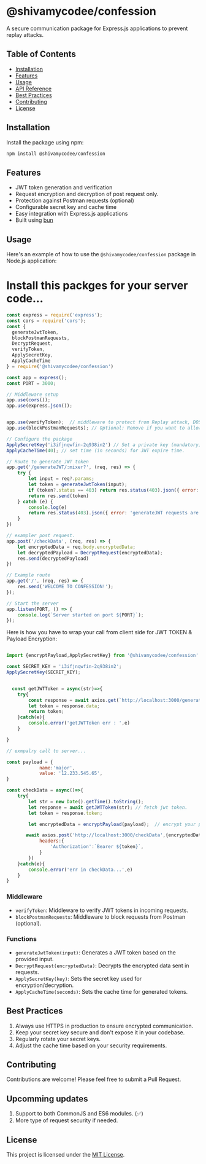 # @shivamycodee/confession

A secure communication package for Express.js applications to prevent replay attacks.

## Table of Contents

- [Installation](#installation)
- [Features](#features)
- [Usage](#usage)
- [API Reference](#api-reference)
- [Best Practices](#best-practices)
- [Contributing](#contributing)
- [License](#license)

## Installation

Install the package using npm:

```bash
npm install @shivamycodee/confession
```

## Features

- JWT token generation and verification
- Request encryption and decryption of post request only.
- Protection against Postman requests (optional)
- Configurable secret key and cache time
- Easy integration with Express.js applications
- Built using [bun](https://bun.sh/)

## Usage

Here's an example of how to use the `@shivamycodee/confession` package in Node.js application:

# Install this packges for your server code...

```javascript
const express = require('express');
const cors = require('cors');
const { 
  generateJwtToken,
  blockPostmanRequests,
  DecryptRequest,
  verifyToken,
  ApplySecretKey,
  ApplyCacheTime
} = require('@shivamycodee/confession')

const app = express();
const PORT = 3000;

// Middleware setup
app.use(cors());
app.use(express.json()); 


app.use(verifyToken);  // middleware to protect from Replay attack, DOS and DDOS attack.
app.use(blockPostmanRequests); // Optional: Remove if you want to allow Postman requests

// Configure the package
ApplySecretKey('i3ifjnqwfin-2q938in2') // Set a private key (mandatory)
ApplyCacheTime(40); // set time (in seconds) for JWT expire time.

// Route to generate JWT token
app.get('/generateJWT/:mixer?', (req, res) => {
    try {
        let input = req?.params;
        let token = generateJwtToken(input);
        if (token?.status == 403) return res.status(403).json({ error: token.message });
        return res.send(token)
    } catch (e) {
        console.log(e)
        return res.status(403).json({ error: 'generateJWT requests are not allowed' });
    }
})

// exampler post request.
app.post('/checkData', (req, res) => {
    let encryptedData = req.body.encryptedData;
    let decryptedPayload = DecryptRequest(encryptedData);
    res.send(decryptedPayload)
})

// Example route
app.get('/', (req, res) => {
    res.send('WELCOME TO CONFESSION!');
});

// Start the server
app.listen(PORT, () => {
    console.log(`Server started on port ${PORT}`);
});
```


Here is how you have to wrap your call from client side for JWT TOKEN & Payload Encryption:

```javascript

import {encryptPayload,ApplySecretKey} from '@shivamycodee/confession'

const SECRET_KEY = 'i3ifjnqwfin-2q938in2';
ApplySecretKey(SECRET_KEY);


  const getJWTToken = async(str)=>{
    try{
        const response = await axios.get(`http://localhost:3000/generateJWT/${str}`);
        let token = response.data;
        return token;
    }catch(e){
        console.error('getJWTToken err : ',e)
    }

}

// exmpalry call to server...

const payload = {
            name:'major',
            value: '12.233.545.65',
}

const checkData = async()=>{
    try{
        let str = new Date().getTime().toString();
        let response = await getJWTToken(str); // fetch jwt token.
        let token = response.token;

        let encryptedData = encryptPayload(payload);  // encrypt your payload.

       await axios.post('http://localhost:3000/checkData',{encryptedData},{
            headers:{
                'Authorization':`Bearer ${token}`,
            }
        })
    }catch(e){
        console.error('err in checkData...',e)
    }
}


```
### Middleware

- `verifyToken`: Middleware to verify JWT tokens in incoming requests.
- `blockPostmanRequests`: Middleware to block requests from Postman (optional).

### Functions

- `generateJwtToken(input)`: Generates a JWT token based on the provided input.
- `DecryptRequest(encryptedData)`: Decrypts the encrypted data sent in requests.
- `ApplySecretKey(key)`: Sets the secret key used for encryption/decryption.
- `ApplyCacheTime(seconds)`: Sets the cache time for generated tokens.

## Best Practices

1. Always use HTTPS in production to ensure encrypted communication.
2. Keep your secret key secure and don't expose it in your codebase.
3. Regularly rotate your secret keys.
4. Adjust the cache time based on your security requirements.

## Contributing

Contributions are welcome! Please feel free to submit a Pull Request.

## Upcomming updates

1. Support to both CommonJS and ES6 modules. (✅)
2. More type of request security if needed.

## License

This project is licensed under the [MIT License](https://github.com/Shivamycodee/confession?tab=MIT-1-ov-file).